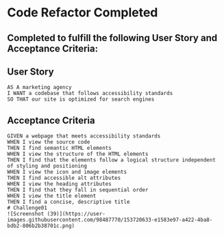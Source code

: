 # Code Refactor Completed 

## Completed to fulfill the following User Story and Acceptance Criteria:

## User Story

```
AS A marketing agency
I WANT a codebase that follows accessibility standards
SO THAT our site is optimized for search engines
```

## Acceptance Criteria

```
GIVEN a webpage that meets accessibility standards
WHEN I view the source code
THEN I find semantic HTML elements
WHEN I view the structure of the HTML elements
THEN I find that the elements follow a logical structure independent of styling and positioning
WHEN I view the icon and image elements
THEN I find accessible alt attributes
WHEN I view the heading attributes
THEN I find that they fall in sequential order
WHEN I view the title element
THEN I find a concise, descriptive title
# Challenge01
![Screenshot (39)](https://user-images.githubusercontent.com/98487770/153720633-e1583e97-a422-4ba8-bdb2-806b2b38701c.png)
